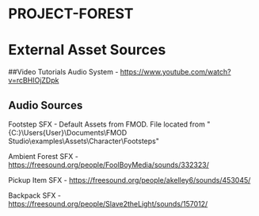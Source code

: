 # PROJECT-FOREST

# External Asset Sources
##Video Tutorials
Audio System - https://www.youtube.com/watch?v=rcBHIOjZDpk

## Audio Sources
Footstep SFX - Default Assets from FMOD. File located from "{C:}\Users\{User}\Documents\FMOD Studio\examples\Assets\Character\Footsteps"

Ambient Forest SFX - https://freesound.org/people/FoolBoyMedia/sounds/332323/

Pickup Item SFX - https://freesound.org/people/akelley6/sounds/453045/

Backpack SFX - https://freesound.org/people/Slave2theLight/sounds/157012/